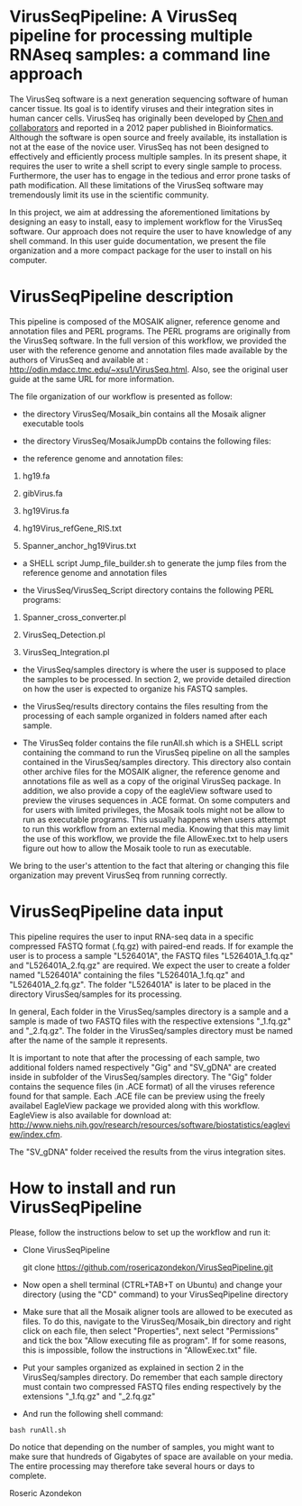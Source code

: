 VirusSeqPipeline: A VirusSeq pipeline for processing multiple RNAseq samples: a command line approach 
=========

The VirusSeq software is a next generation sequencing software of human cancer tissue. Its goal is to identify viruses and their integration sites in human cancer cells. VirusSeq has originally been developed by [Chen and collaborators](https://academic.oup.com/bioinformatics/article/29/2/266/202055 "VirusSeq: software to identify viruses and their integration sites using next-generation sequencing of human cancer tissue") and reported in a 2012 paper published in Bioinformatics. Although the software is open source and freely available, its installation is not at the ease of the novice user. VirusSeq has not been designed to effectively and efficiently process multiple samples. In its present shape, it requires the user to write a shell script to every single sample to process. Furthermore, the user has to engage in the tedious and error prone tasks of path modification. All these limitations of the VirusSeq software may tremendously limit its use in the scientific community. 

In this project, we aim at addressing the aforementioned limitations by designing an easy to install, easy to implement workflow for the VirusSeq software. Our approach does not require the user to have knowledge of any shell command. In this user guide documentation, we present the file organization and a more compact package for the user to install on his computer. 



VirusSeqPipeline description 
=========
This pipeline is composed of the MOSAIK aligner, reference genome and annotation files and PERL programs. The PERL programs are originally from the VirusSeq software. In the full version of this workflow, we provided the user with the reference genome and annotation files made available by the authors of VirusSeq and available at : http://odin.mdacc.tmc.edu/~xsu1/VirusSeq.html. Also, see the original user guide at the same URL for more information. 

The file organization of our workflow is presented as follow: 

- the directory VirusSeq/Mosaik_bin contains all the Mosaik aligner executable tools 

- the directory VirusSeq/MosaikJumpDb contains the following files: 

- the reference genome and annotation files: 

1. hg19.fa  

2. gibVirus.fa  

3. hg19Virus.fa  

4. hg19Virus_refGene_RIS.txt  

5. Spanner_anchor_hg19Virus.txt 

- a SHELL script Jump_file_builder.sh to generate the jump files from the reference genome and annotation files 

- the VirusSeq/VirusSeq_Script directory contains the following PERL programs: 

1. Spanner_cross_converter.pl 

2. VirusSeq_Detection.pl 

3. VirusSeq_Integration.pl 

- the VirusSeq/samples directory is where the user is supposed to place the samples to be processed. In section 2, we provide detailed direction on how the user is expected to organize his FASTQ samples. 

- the VirusSeq/results directory contains the files resulting from the processing of each sample organized in folders named after each sample. 

- The VirusSeq folder contains the file runAll.sh which is a SHELL script containing the command to run the VirusSeq pipeline on all the samples contained in the VirusSeq/samples directory. This directory also contain other archive files for the MOSAIK aligner, the reference genome and annotations file as well as a copy of the original VirusSeq package. In addition, we also provide a copy of the eagleView software used to preview the viruses sequences in .ACE format. On some computers and for users with limited privileges, the Mosaik tools might not be allow to run as executable programs. This usually happens when users attempt to run this workflow from an external media. Knowing that this may limit the use of this workflow, we provide the file AllowExec.txt to help users figure out how to allow the Mosaik toole to run as executable. 


We bring to the user's attention to the fact that altering or changing this file organization may prevent VirusSeq from running correctly. 



VirusSeqPipeline data input
=========
This pipeline requires the user to input RNA-seq data in a specific compressed FASTQ format (.fq.gz) with paired-end reads. If for example the user is to process a sample "L526401A", the FASTQ files "L526401A_1.fq.qz" and "L526401A_2.fq.gz" are required. We expect the user to create a folder named "L526401A" containing the files "L526401A_1.fq.qz" and "L526401A_2.fq.gz". The folder "L526401A" is later to be placed in the directory VirusSeq/samples for its processing. 

In general, Each folder in the VirusSeq/samples directory is a sample and a sample is made of two FASTQ files with the respective extensions "_1.fq.gz" and "_2.fq.gz". The folder in the VirusSeq/samples directory must be named after the name of the sample it represents. 

It is important to note that after the processing of each sample, two additional folders named respectively "Gig" and "SV_gDNA" are created inside in subfolder of the VirusSeq/samples directory. The "Gig" folder contains the sequence files (in .ACE format) of all the viruses reference found for that sample. Each .ACE file can be preview using the freely availabel EagleView package we provided along with this workflow. EagleView is also available for download at: http://www.niehs.nih.gov/research/resources/software/biostatistics/eagleview/index.cfm. 

The "SV_gDNA" folder received the results from the virus integration sites. 



How to install and run VirusSeqPipeline
=========
Please, follow the instructions below to set up the workflow and run it: 

- Clone VirusSeqPipeline

	git clone https://github.com/rosericazondekon/VirusSeqPipeline.git

- Now open a shell terminal (CTRL+TAB+T on Ubuntu) and change your directory (using the "CD" command) to your VirusSeqPipeline directory 

- Make sure that all the Mosaik aligner tools are allowed to be executed as files. To do this, navigate to the VirusSeq/Mosaik_bin directory and right click on each file, then select "Properties", next select "Permissions" and tick the box "Allow executing file as program". If for some reasons, this is impossible, follow the instructions in "AllowExec.txt" file. 

- Put your samples organized as explained in section 2 in the VirusSeq/samples directory. Do remember that each sample directory must contain two compressed FASTQ files ending respectively by the extensions "_1.fq.gz" and "_2.fq.gz" 

- And run the following shell command:
```shell
bash runAll.sh
```

Do notice that depending on the number of samples, you might want to make sure that hundreds of Gigabytes of space are available on your media. The entire processing may therefore take several hours or days to complete.


Roseric Azondekon